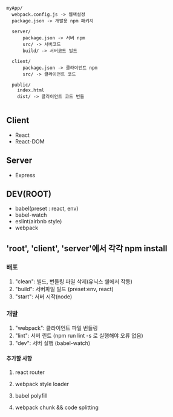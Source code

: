 ```
myApp/
  webpack.config.js -> 웹팩설정
  package.json -> 개발용 npm 패키지

  server/
      package.json -> 서버 npm
      src/ -> 서버코드
      build/ -> 서버코드 빌드
  
  client/
      package.json -> 클라이언트 npm
      src/ -> 클라이언트 코드

  public/
    index.html
    dist/ -> 클라이언트 코드 번들
    
```

## Client
* React
* React-DOM

## Server
* Express

## DEV(ROOT)
* babel(preset : react, env)
* babel-watch
* eslint(airbnb style)
* webpack

## 'root', 'client', 'server'에서 각각 npm install

### 배포
1. "clean": 빌드, 번들링 파일 삭제(유닉스 쉘에서 작동)
2. "build": 서버파일 빌드 (preset:env, react)
3. "start": 서버 시작(node)

### 개발
1. "webpack": 클라이언트 파일 번들링
2. "lint": 서버 린트 (npm run lint -s 로 실행해야 오류 없음)
3. "dev": 서버 실행 (babel-watch)

#### 추가할 사항
1. react router
2. webpack style loader

3. babel polyfill
4. webpack chunk && code splitting